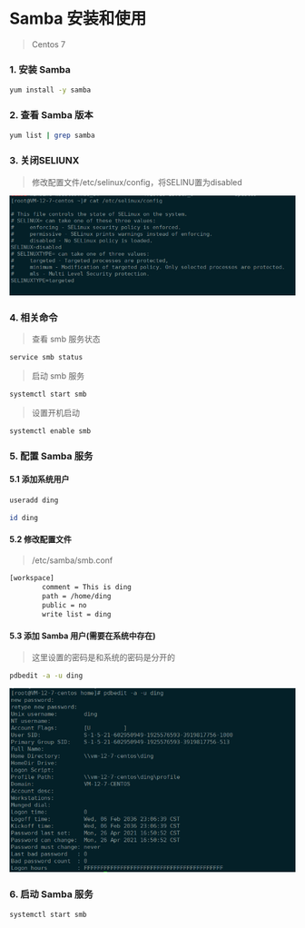 # Samba 安装和使用

> Centos 7

### 1. 安装 Samba

```bash
yum install -y samba
```

### 2. 查看 Samba 版本

```bash
yum list | grep samba
```

### 3. 关闭SELIUNX

>  修改配置文件/etc/selinux/config，将SELINU置为disabled

![](./images/01.png)

### 4. 相关命令

> 查看 smb 服务状态

```bash
service smb status
```

> 启动 smb 服务

```bash
systemctl start smb
```

> 设置开机启动

```bash
systemctl enable smb
```

### 5. 配置 Samba 服务

#### 5.1 添加系统用户

```bash
useradd ding
```

```bash
id ding
```

#### 5.2 修改配置文件

> /etc/samba/smb.conf

```
[workspace]
        comment = This is ding
        path = /home/ding
        public = no
        write list = ding
```

#### 5.3 添加 Samba 用户(需要在系统中存在)

> 这里设置的密码是和系统的密码是分开的

```bash
pdbedit -a -u ding
```

![](./images/02.png)

### 6. 启动 Samba 服务

```bash
systemctl start smb
```

